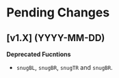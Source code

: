 # Pending Changes

## [v1.X] (YYYY-MM-DD)

**Deprecated Fucntions**

- `snugBL`, `snugBR`, `snugTR` and `snugBR`.
